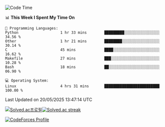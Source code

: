 
<!--START_SECTION:waka-->
![Code Time](http://img.shields.io/badge/Code%20Time-3%2C883%20hrs%2037%20mins-blue)

📊 **This Week I Spent My Time On** 

```text
💬 Programming Languages: 
Python                   1 hr 33 mins        █████████░░░░░░░░░░░░░░░░   34.56 % 
Other                    1 hr 21 mins        ████████░░░░░░░░░░░░░░░░░   30.14 % 
C                        45 mins             ████░░░░░░░░░░░░░░░░░░░░░   16.62 % 
Makefile                 27 mins             ███░░░░░░░░░░░░░░░░░░░░░░   10.28 % 
Bash                     18 mins             ██░░░░░░░░░░░░░░░░░░░░░░░   06.90 % 

💻 Operating System: 
Linux                    4 hrs 31 mins       █████████████████████████   100.00 % 
```


 Last Updated on 20/05/2025 13:47:14 UTC
<!--END_SECTION:waka-->


[![Solved.ac프로필](http://mazassumnida.wtf/api/generate_badge?boj=hckim96)](https://solved.ac/hckim96)[![Solved.ac streak](http://mazandi.herokuapp.com/api?handle=hckim96&theme=dark)](https://solved.ac/hckim96)


[![CodeForces Profile](https://cf.leed.at?id=hckim96)](https://codeforces.com/profile/hckim96)

